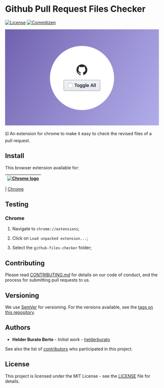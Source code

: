 # Github Pull Request Files Checker

[![License][license-badge]][license-url] [![Commitizen][commitizen-badge]][commitizen-url]

![Banner](banner.png)

☑️ An extension for chrome to make it easy to check the revised files of a pull request.

## Install

This browser extension available for:

| <a href="https://chrome.google.com/webstore/detail/codecopy/fkbfebkcoelajmhanocgppanfoojcdmg"><img src="https://cloud.githubusercontent.com/assets/398893/15528951/e9f5dc0a-21fd-11e6-86e7-8a0cad6e7548.png" width="48px" height="48px" alt="Chrome logo"></a> |
| :------------------------------------------------------------------------------------------------------------------------------------------------------------------------------------------------------------------------------------------------------------: |


| [Chrome](https://chrome.google.com/webstore/detail/codecopy/fkbfebkcoelajmhanocgppanfoojcdmg)

## Testing

### Chrome

1. Navigate to `chrome://extensions`;

2. Click on `Load unpacked extension...`;

3. Select the `github-files-checker` folder;

## Contributing

Please read [CONTRIBUTING.md](CONTRIBUTING.md) for details on our code of conduct, and the process for submitting pull requests to us.

## Versioning

We use [SemVer](https://semver.org/) for versioning. For the versions available, see the [tags on this repository](https://github.com/helderburato/github-files-checker/tags).

## Authors

- **Helder Burato Berto** - _Initial work_ - [helderburato](https://github.com/helderburato)

See also the list of [contributors](https://github.com/helderburato/github-files-checker/contributors) who participated in this project.

## License

This project is licensed under the MIT License - see the [LICENSE](LICENSE) file for details.

[license-badge]: https://img.shields.io/github/license/helderburato/github-files-checker.svg
[license-url]: https://opensource.org/licenses/MIT
[commitizen-badge]: https://img.shields.io/badge/commitizen-friendly-brightgreen.svg
[commitizen-url]: http://commitizen.github.io/cz-cli/
